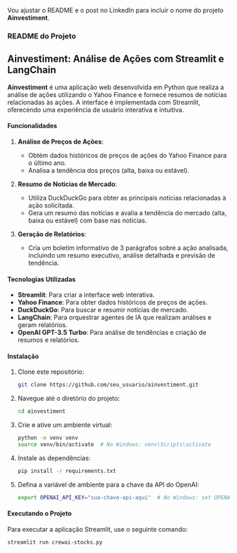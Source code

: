 Vou ajustar o README e o post no LinkedIn para incluir o nome do projeto **Ainvestiment**.

### README do Projeto

## Ainvestiment: Análise de Ações com Streamlit e LangChain

**Ainvestiment** é uma aplicação web desenvolvida em Python que realiza a análise de ações utilizando o Yahoo Finance e fornece resumos de notícias relacionadas às ações. A interface é implementada com Streamlit, oferecendo uma experiência de usuário interativa e intuitiva.

#### Funcionalidades

1. **Análise de Preços de Ações**:
   - Obtém dados históricos de preços de ações do Yahoo Finance para o último ano.
   - Analisa a tendência dos preços (alta, baixa ou estável).

2. **Resumo de Notícias de Mercado**:
   - Utiliza DuckDuckGo para obter as principais notícias relacionadas à ação solicitada.
   - Gera um resumo das notícias e avalia a tendência do mercado (alta, baixa ou estável) com base nas notícias.

3. **Geração de Relatórios**:
   - Cria um boletim informativo de 3 parágrafos sobre a ação analisada, incluindo um resumo executivo, análise detalhada e previsão de tendência.

#### Tecnologias Utilizadas

- **Streamlit**: Para criar a interface web interativa.
- **Yahoo Finance**: Para obter dados históricos de preços de ações.
- **DuckDuckGo**: Para buscar e resumir notícias de mercado.
- **LangChain**: Para orquestrar agentes de IA que realizam análises e geram relatórios.
- **OpenAI GPT-3.5 Turbo**: Para análise de tendências e criação de resumos e relatórios.

#### Instalação

1. Clone este repositório:
   ```bash
   git clone https://github.com/seu_usuario/ainvestiment.git
   ```
2. Navegue até o diretório do projeto:
   ```bash
   cd ainvestiment
   ```
3. Crie e ative um ambiente virtual:
   ```bash
   python -m venv venv
   source venv/bin/activate  # No Windows: venv\Scripts\activate
   ```
4. Instale as dependências:
   ```bash
   pip install -r requirements.txt
   ```
5. Defina a variável de ambiente para a chave da API do OpenAI:
   ```bash
   export OPENAI_API_KEY="sua-chave-api-aqui"  # No Windows: set OPENAI_API_KEY=sua-chave-api-aqui
   ```

#### Executando o Projeto

Para executar a aplicação Streamlit, use o seguinte comando:
```bash
streamlit run crewai-stocks.py
```
